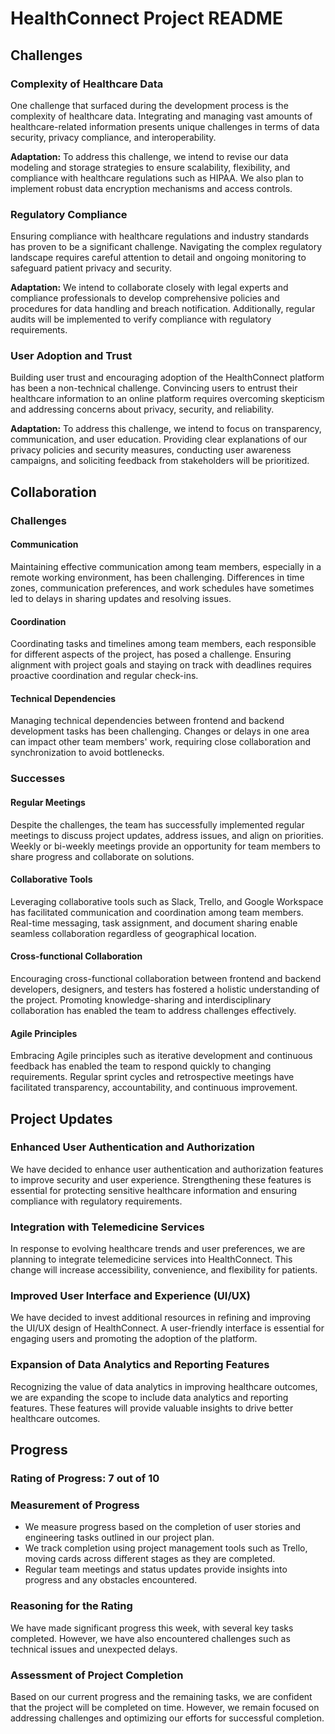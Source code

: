 # HealthConnect Project README

## Challenges

### Complexity of Healthcare Data
One challenge that surfaced during the development process is the complexity of healthcare data. Integrating and managing vast amounts of healthcare-related information presents unique challenges in terms of data security, privacy compliance, and interoperability.

**Adaptation:** To address this challenge, we intend to revise our data modeling and storage strategies to ensure scalability, flexibility, and compliance with healthcare regulations such as HIPAA. We also plan to implement robust data encryption mechanisms and access controls.

### Regulatory Compliance
Ensuring compliance with healthcare regulations and industry standards has proven to be a significant challenge. Navigating the complex regulatory landscape requires careful attention to detail and ongoing monitoring to safeguard patient privacy and security.

**Adaptation:** We intend to collaborate closely with legal experts and compliance professionals to develop comprehensive policies and procedures for data handling and breach notification. Additionally, regular audits will be implemented to verify compliance with regulatory requirements.

### User Adoption and Trust
Building user trust and encouraging adoption of the HealthConnect platform has been a non-technical challenge. Convincing users to entrust their healthcare information to an online platform requires overcoming skepticism and addressing concerns about privacy, security, and reliability.

**Adaptation:** To address this challenge, we intend to focus on transparency, communication, and user education. Providing clear explanations of our privacy policies and security measures, conducting user awareness campaigns, and soliciting feedback from stakeholders will be prioritized.

## Collaboration

### Challenges

#### Communication
Maintaining effective communication among team members, especially in a remote working environment, has been challenging. Differences in time zones, communication preferences, and work schedules have sometimes led to delays in sharing updates and resolving issues.

#### Coordination
Coordinating tasks and timelines among team members, each responsible for different aspects of the project, has posed a challenge. Ensuring alignment with project goals and staying on track with deadlines requires proactive coordination and regular check-ins.

#### Technical Dependencies
Managing technical dependencies between frontend and backend development tasks has been challenging. Changes or delays in one area can impact other team members' work, requiring close collaboration and synchronization to avoid bottlenecks.

### Successes

#### Regular Meetings
Despite the challenges, the team has successfully implemented regular meetings to discuss project updates, address issues, and align on priorities. Weekly or bi-weekly meetings provide an opportunity for team members to share progress and collaborate on solutions.

#### Collaborative Tools
Leveraging collaborative tools such as Slack, Trello, and Google Workspace has facilitated communication and coordination among team members. Real-time messaging, task assignment, and document sharing enable seamless collaboration regardless of geographical location.

#### Cross-functional Collaboration
Encouraging cross-functional collaboration between frontend and backend developers, designers, and testers has fostered a holistic understanding of the project. Promoting knowledge-sharing and interdisciplinary collaboration has enabled the team to address challenges effectively.

#### Agile Principles
Embracing Agile principles such as iterative development and continuous feedback has enabled the team to respond quickly to changing requirements. Regular sprint cycles and retrospective meetings have facilitated transparency, accountability, and continuous improvement.

## Project Updates

### Enhanced User Authentication and Authorization
We have decided to enhance user authentication and authorization features to improve security and user experience. Strengthening these features is essential for protecting sensitive healthcare information and ensuring compliance with regulatory requirements.

### Integration with Telemedicine Services
In response to evolving healthcare trends and user preferences, we are planning to integrate telemedicine services into HealthConnect. This change will increase accessibility, convenience, and flexibility for patients.

### Improved User Interface and Experience (UI/UX)
We have decided to invest additional resources in refining and improving the UI/UX design of HealthConnect. A user-friendly interface is essential for engaging users and promoting the adoption of the platform.

### Expansion of Data Analytics and Reporting Features
Recognizing the value of data analytics in improving healthcare outcomes, we are expanding the scope to include data analytics and reporting features. These features will provide valuable insights to drive better healthcare outcomes.

## Progress

### Rating of Progress: 7 out of 10

### Measurement of Progress
- We measure progress based on the completion of user stories and engineering tasks outlined in our project plan.
- We track completion using project management tools such as Trello, moving cards across different stages as they are completed.
- Regular team meetings and status updates provide insights into progress and any obstacles encountered.

### Reasoning for the Rating
We have made significant progress this week, with several key tasks completed. However, we have also encountered challenges such as technical issues and unexpected delays.

### Assessment of Project Completion
Based on our current progress and the remaining tasks, we are confident that the project will be completed on time. However, we remain focused on addressing challenges and optimizing our efforts for successful completion.

